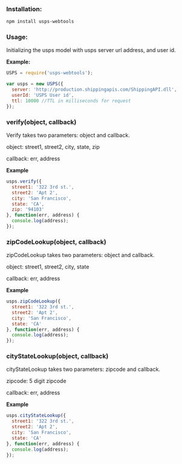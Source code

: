 ### Installation:

``` sh
npm install usps-webtools
```

### Usage:

Initializing the usps model with usps server url address, and user id.

__Example:__

``` js
USPS = require('usps-webtools');

var usps = new USPS({
  server: 'http://production.shippingapis.com/ShippingAPI.dll',
  userId: 'USPS User id',
  ttl: 10000 //TTL in milliseconds for request
});
```

### verify(object, callback)

Verify takes two parameters: object and callback.

object: street1, street2, city, state, zip

callback: err, address

__Example__

``` js
usps.verify({
  street1: '322 3rd st.',
  street2: 'Apt 2',
  city: 'San Francisco',
  state: 'CA',
  zip: '94103'
}, function(err, address) {
  console.log(address);
});
```

### zipCodeLookup(object, callback)

zipCodeLookup takes two parameters: object and callback.

object: street1, street2, city, state

callback: err, address

__Example__

``` js
usps.zipCodeLookup({
  street1: '322 3rd st.',
  street2: 'Apt 2',
  city: 'San Francisco',
  state: 'CA'
}, function(err, address) {
  console.log(address);
});
```

### cityStateLookup(object, callback)

cityStateLookup takes two parameters: zipcode and callback.

zipcode: 5 digit zipcode

callback: err, address

__Example__

``` js
usps.cityStateLookup({
  street1: '322 3rd st.',
  street2: 'Apt 2',
  city: 'San Francisco',
  state: 'CA'
}, function(err, address) {
  console.log(address);
});
```
